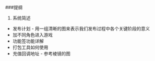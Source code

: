 ###提纲
1. 系统简述
 - 发布计划 - 用一组清晰的图来表示我们发布过程中各个关键阶段的意义
 - 加不同角色进入游戏
 - 功能签功能详解
 - 打包工具如何使用
 - 充值回调地址 - 参考棱镜的图